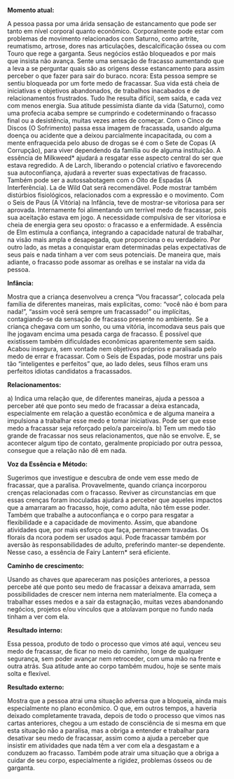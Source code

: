 **Momento atual:**

 A pessoa passa por uma árida sensação de estancamento que pode ser tanto em nível corporal quanto econômico. Corporalmente pode estar com problemas de movimento relacionados com Saturno, como artrite, reumatismo, artrose, dores nas articulações, descalcificação óssea ou com Touro que rege a garganta. Seus negócios estão bloqueados e por mais que insista não avança. Sente uma sensação de fracasso aumentando que a leva a se perguntar quais são as origens desse estancamento para assim perceber o que fazer para sair do buraco.  ncora: Esta pessoa sempre se sentiu bloqueada por um forte medo de fracassar. Sua vida está cheia de iniciativas e objetivos abandonados, de trabalhos inacabados e de relacionamentos frustrados. Tudo lhe resulta difícil, sem saída, e cada vez com menos energia. Sua atitude pessimista diante da vida (Saturno), como uma profecia acaba sempre se cumprindo e codeterminando o fracasso final ou a desistência, muitas vezes antes de começar. Com o Cinco de Discos (O Sofrimento) passa essa imagem de fracassada, usando alguma doença ou acidente que a deixou parcialmente incapacitada, ou com a mente enfraquecida pelo abuso de drogas se é com o Sete de Copas (A Corrupção), para viver dependendo da família ou de alguma instituição. A essência de Milkweed* ajudará a resgatar esse aspecto central do ser que estava regredido. A de Larch, liberando o potencial criativo e favorecendo sua autoconfiança, ajudará a reverter suas expectativas de fracasso. Também pode ser a autossabotagem com o Oito de Espadas (A Interferência). La de Wild Oat será recomendável. Pode mostrar também distúrbios fisiológicos, relacionados com a expressão e o movimento. Com o Seis de Paus (A Vitória) na Infância, teve de mostrar-se vitoriosa para ser aprovada. Internamente foi alimentando um terrível medo de fracassar, pois sua aceitação estava em jogo. A necessidade compulsiva de ser vitoriosa e cheia de energia gera seu oposto: o fracasso e a enfermidade. A essência de Elm estimula a confiança, integrando a capacidade natural de trabalhar, na visão mais ampla e desapegada, que proporciona o eu verdadeiro. Por outro lado, as metas a conquistar eram determinadas pelas expectativas de seus pais e nada tinham a ver com seus potenciais. De maneira que, mais adiante, o fracasso pode assomar as orelhas e se instalar na vida da pessoa. 


**Infância:**

 Mostra que a criança desenvolveu a crença “Vou fracassar”, colocada pela família de diferentes maneiras, mais explicitas, como: “você não é bom para nada!”, “assim você será sempre um fracassado!” ou implícitas, contagiando-se da sensação de fracasso presente no ambiente. Se a criança chegava com um sonho, ou uma vitória, incomodava seus pais que lhe jogavam encima uma pesada carga de fracasso. É possível que existissem também dificuldades econômicas aparentemente sem saída. Acabou insegura, sem vontade nem objetivos próprios e paralisada pelo medo de errar e fracassar. Com o Seis de Espadas, pode mostrar uns pais tão “inteligentes e perfeitos” que, ao lado deles, seus filhos eram uns perfeitos idiotas candidatos a fracassados. 


**Relacionamentos:**

 a) Indica uma relação que, de diferentes maneiras, ajuda a pessoa a perceber até que ponto seu medo de fracassar a deixa estancada, especialmente em relação a questão econômica e de alguma maneira a impulsiona a trabalhar esse medo e tomar iniciativas. Pode ser que esse medo a fracassar seja reforçado pelo/a parceiro/a. b) Tem um medo tão grande de fracassar nos seus relacionamentos, que não se envolve. E, se acontecer algum tipo de contato, geralmente propiciado por outra pessoa, consegue que a relação não dê em nada. 


**Voz da Essência e Método:**

 Sugerimos que investigue e descubra de onde vem esse medo de fracassar, que a paralisa. Provavelmente, quando criança incorporou crenças relacionadas com o fracasso. Reviver as circunstancias em que essas crenças foram inoculadas ajudará a perceber que aqueles impactos que a amarraram ao fracasso, hoje, como adulta, não têm esse poder. Também que trabalhe a autoconfiança e o corpo para resgatar a flexibilidade e a capacidade de movimento. Assim, que abandone atividades que, por mais esforço que faça, permanecem travadas. Os florais da  ncora podem ser usados aqui. Pode fracassar também por aversão às responsabilidades de adulto, preferindo manter-se dependente. Nesse caso, a essência de Fairy Lantern* será eficiente. 


**Caminho de crescimento:**

 Usando as chaves que apareceram nas posições anteriores, a pessoa percebe até que ponto seu medo de fracassar a deixava amarrada, sem possibilidades de crescer nem interna nem materialmente. Ela começa a trabalhar esses medos e a sair da estagnação, muitas vezes abandonando negócios, projetos e/ou vínculos que a atolavam porque no fundo nada tinham a ver com ela. 


**Resultado interno:**

 Essa pessoa, produto de todo o processo que vimos até aqui, venceu seu medo de fracassar, de ficar no meio do caminho, longe de qualquer segurança, sem poder avançar nem retroceder, com uma mão na frente e outra atrás. Sua atitude ante ao corpo também mudou, hoje se sente mais solta e flexível. 


**Resultado externo:**

 Mostra que a pessoa atrai uma situação adversa que a bloqueia, ainda mais especialmente no plano econômico. O que, em outros tempos, a haveria deixado completamente travada, depois de todo o processo que vimos nas cartas anteriores, chegou a um estado de consciência de si mesma em que esta situação não a paralisa, mas a obriga a entender e trabalhar para desativar seu medo de fracassar, assim como a ajuda a perceber que insistir em atividades que nada têm a ver com ela a desgastam e a conduzem ao fracasso. Também pode atrair uma situação que a obriga a cuidar de seu corpo, especialmente a rigidez, problemas ósseos ou de garganta.
